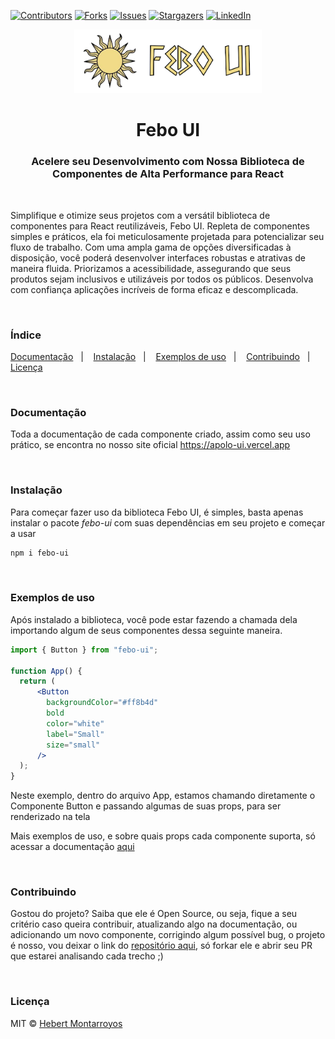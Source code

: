 <a name="readme-top"></a>


[![Contributors][contributors-shield]][contributors-url]
[![Forks][forks-shield]][forks-url]
[![Issues][issues-shield]][issues-url]
[![Stargazers][stars-shield]][stars-url]
[![LinkedIn][linkedin-shield]][linkedin-url]

<p align="center">
  <a href="https://apolo-ui.vercel.app">
    <img src="././public/febo_ui_logo.png" alt="Febo UI logo" width="300" />
  </a>
</p>


<h1 align="center">Febo UI</h1>

<h3 align="center">Acelere seu Desenvolvimento com Nossa Biblioteca de Componentes de Alta Performance para React</h3>

<br>

<p>
Simplifique e otimize seus projetos com a versátil biblioteca de componentes para React reutilizáveis, Febo UI. Repleta de componentes simples e práticos, ela foi meticulosamente projetada para potencializar seu fluxo de trabalho. Com uma ampla gama de opções diversificadas à disposição, você poderá desenvolver interfaces robustas e atrativas de maneira fluida. Priorizamos a acessibilidade, assegurando que seus produtos sejam inclusivos e utilizáveis por todos os públicos. Desenvolva com confiança aplicações incríveis de forma eficaz e descomplicada.
</p>

<br/>

### Índice

  <a href="#Documentação">Documentação</a>&nbsp;&nbsp;&nbsp;|&nbsp;&nbsp;&nbsp;
  <a href="#Instalação">Instalação</a>&nbsp;&nbsp;&nbsp;|&nbsp;&nbsp;&nbsp;
  <a href="#Exemplos de uso">Exemplos de uso</a>&nbsp;&nbsp;&nbsp;|&nbsp;&nbsp;&nbsp;
  <a href="#Contribuindo">Contribuindo</a>&nbsp;&nbsp;&nbsp;|&nbsp;&nbsp;&nbsp;
  <a href="#Licença">Licença</a>


<br>

### <strong>Documentação</strong>

<p>
Toda a documentação de cada componente criado, assim como seu uso prático, se encontra no nosso site oficial <a href="https://apolo-ui.vercel.app">https://apolo-ui.vercel.app</a>
</p>

<br/>

### <strong>Instalação</strong>

<p>Para começar fazer uso da biblioteca Febo UI, é simples, basta apenas instalar o pacote <i>febo-ui</i> com suas dependências em seu projeto e começar a usar <p>



```sh
npm i febo-ui
```
<br/>

### <strong>Exemplos de uso</strong>

<p>Após instalado a biblioteca, você pode estar fazendo a chamada dela importando algum de seus componentes dessa seguinte maneira.
</p>

```jsx
import { Button } from "febo-ui";

function App() {
  return (
      <Button
        backgroundColor="#ff8b4d"
        bold
        color="white"
        label="Small"
        size="small"
      />
  );
}
```

<p>Neste exemplo, dentro do arquivo App, estamos chamando diretamente o Componente Button e passando algumas de suas props, para ser renderizado na tela</p>
<p>Mais exemplos de uso, e sobre quais props cada componente suporta, só acessar a documentação <a href="https://apolo-ui.vercel.app">aqui</a></p>


<br/>

### <strong>Contribuindo</strong>

<p>Gostou do projeto? Saiba que ele é Open Source, ou seja, fique a seu critério caso queira contribuir, atualizando algo na documentação, ou adicionando um novo componente, corrigindo algum possível bug, o projeto é nosso, vou deixar o link do <a href="https://github.com/HMontarroyos/FeboUI">repositório aqui</a>, só forkar ele e abrir seu PR que estarei analisando cada trecho ;) </p>

<br/>

### <strong>Licença</strong>

MIT © [Hebert Montarroyos ](https://github.com/HMontarroyos)




[contributors-shield]: https://img.shields.io/github/contributors/HMontarroyos/FeboUI.svg?style=for-the-badge
[contributors-url]: https://github.com/HMontarroyos/FeboUI/graphs/contributors
[forks-shield]: https://img.shields.io/github/forks/HMontarroyos/FeboUI.svg?style=for-the-badge
[forks-url]: https://github.com/HMontarroyos/FeboUI/fork
[stars-shield]: https://img.shields.io/github/stars/HMontarroyos/FeboUI.svg?style=for-the-badge
[stars-url]: https://github.com/HMontarroyos/FeboUI/stargazers
[issues-shield]: https://img.shields.io/github/issues/HMontarroyos/FeboUI.svg?style=for-the-badge
[issues-url]: https://github.com/HMontarroyos/FeboUI/issues
[linkedin-shield]: https://img.shields.io/badge/-LinkedIn-black.svg?style=for-the-badge&logo=linkedin&colorB=555
[linkedin-url]: https://www.linkedin.com/in/hebertmontarroyos-developer/


[downloads-shield]: https://img.shields.io/github/contributors/HMontarroyos/FeboUI.svg?style=for-the-badge
[downloads-url]: https://github.com/HMontarroyos/FeboUI/graphs/contributors